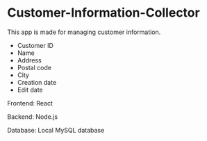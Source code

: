 # Customer-Information-Collector

This app is made for managing customer information. 

<ul>
  <li>Customer ID</li>
  <li>Name</li>
  <li>Address</li>
  <li>Postal code</li>
  <li>City</li>
  <li>Creation date</li>
  <li>Edit date</li>
</ul>


Frontend: React

Backend: Node.js

Database: Local MySQL database
